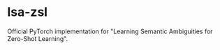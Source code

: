 # lsa-zsl
Official PyTorch implementation for "Learning Semantic Ambiguities for Zero-Shot Learning". 
